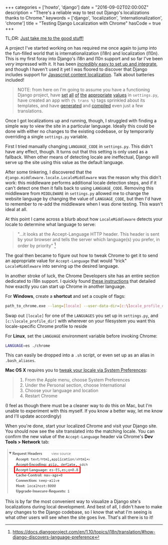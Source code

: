 +++
categories = ['howto', 'django']
date = "2016-09-02T02:00:00Z"
description = "There's a reliable way to test out Django's localizations thanks to Chrome."
keywords = ['django', 'localization', 'internationalization', 'chrome']
title = "Testing Django Localization with Chrome"
hasCode = true
+++

TL;DR: <a href="#tldr">Just take me to the good stuff!</a>

A project I've started working on has required me once again to jump into the fun-filled world that is internationalization (i18n) and localization (l10n). This is my first foray into Django's i18n and l10n support and so far I've been _very_ impressed with it. It has been [_incredibly_ easy to set up and integrate](https://docs.djangoproject.com/en/1.10/topics/i18n/translation/), and though I haven't used it yet I was floored to discover that Django includes support for [Javascript content localization](https://docs.djangoproject.com/en/1.10/topics/i18n/translation/#internationalization-in-javascript-code). Talk about batteries included!

> NOTE: from here on I'm going to assume you have a functioning Django project, have [set](https://docs.djangoproject.com/en/1.10/ref/settings/#use-i18n) [all](https://docs.djangoproject.com/en/1.10/ref/settings/#use-l10n) [of](https://docs.djangoproject.com/en/1.10/ref/settings/#std:setting-LANGUAGE_CODE) [the](https://docs.djangoproject.com/en/1.10/ref/settings/#locale-paths) [appropriate](https://docs.djangoproject.com/en/1.10/ref/settings/#languages) [values](https://docs.djangoproject.com/en/1.10/topics/i18n/translation/#how-django-discovers-language-preference) in `settings.py`, have created an app with `{% trans %}` tags sprinkled about its templates, and have [generated](https://docs.djangoproject.com/en/1.10/ref/django-admin/#django-admin-makemessages) and [compiled](https://docs.djangoproject.com/en/1.10/ref/django-admin/#compilemessages) even just a few translations.

Once I got localizations up and running, though, I struggled with finding a simple way to view the site in a particular language. Ideally this could be done with either no changes to the existing codebase, or by temporarily overriding a single `settings.py` variable.

First I tried manually changing `LANGUAGE_CODE` in `settings.py`. This didn't have any effect, though. It turns out that this setting is only used as a fallback. When other means of detecting locale are ineffectual, Django will serve up the site using this value as the default language.

After some tinkering, I discovered that the `django.middleware.locale.LocaleMiddleware` was the reason why this didn't work: this middleware performs additional locale detection steps, and if it can't detect one then it falls back to using `LANGUAGE_CODE`. Removing this middleware from `MIDDLEWARE` in `settings.py` allowed me to change the website language by changing the value of `LANGUAGE_CODE`, but then I'd have to remember to re-add the middleware when I was done testing. This wasn't ideal at all.

At this point I came across a blurb about how `LocaleMiddleware` detects your locale to determine what language to serve:

> "...it looks at the Accept-Language HTTP header. This header is sent by your browser and tells the server which language(s) you prefer, in order by priority" [^1]

The goal then became to figure out how to tweak Chrome to get it to send an appropriate value for `Accept-Language` that would "trick" `LocaleMiddleware` into serving up the desired language.

In another stroke of luck, the Chrome Developers site has an entire section dedicated to i18n support. I quickly found [these instructions](https://developer.chrome.com/extensions/i18n#locales-testing) that detailed how exactly you can start up Chrome in another language.

<span id="tldr"></span>
For **Windows**, create a **shortcut** and set a couple of flags:

```sh
path_to_chrome.exe --lang=[locale] --user-data-dir=[c:\locale_profile_dir]
```

Swap out `[locale]` for one of the `LANGUAGES` you set up in `settings.py`, and `[c:\locale_profile_dir]` with wherever on your filesystem you want this locale-specific Chrome profile to reside

For **Linux**, set the `LANGUAGE` environment variable before invoking Chrome:

```sh
LANGUAGE=es ./chrome
```

This can easily be dropped into a `.sh` script, or even set up as an alias in `.bash_aliases`.

**Mac OS X** requires you to [tweak your locale via System Preferences](https://developer.chrome.com/extensions/i18n#testing-mac):

> 1. From the Apple menu, choose System Preferences
> 2. Under the Personal section, choose International
> 3. Choose your language and location
> 4. Restart Chrome

(I feel as though there must be a cleaner way to do this on Mac, but I'm unable to experiment with this myself. If you know a better way, let me know and I'll update accordingly)

When you're done, start your localized Chrome and visit your Django site. You should now see the site translated into the matching locale. You can confirm the new value of the `Accept-Language` header via Chrome's **Dev Tools > Network** tab:

![Confirming the Accept-Language HTTP Header](images/accept-language.png)

This is by far the most convenient way to visualize a Django site's localizations during local development. And best of all, I didn't have to make any changes to the Django codebase, so I know that what I'm seeing is what other users will see when the site goes live. That's all there is to it!

[^1]: https://docs.djangoproject.com/en/1.10/topics/i18n/translation/#how-django-discovers-language-preference
